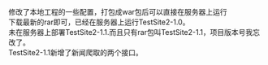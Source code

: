 
修改了本地工程的一些配置，打包成war包后可以直接在服务器上运行  
下载最新的rar即可，已经在服务器上运行TestSite2-1.0。  
未在服务器上部署TestSite2-1.1.而且只有rar包叫TestSite2-1.1，项目版本号我忘改了。  
TestSite2-1.1新增了新闻爬取的两个接口。
